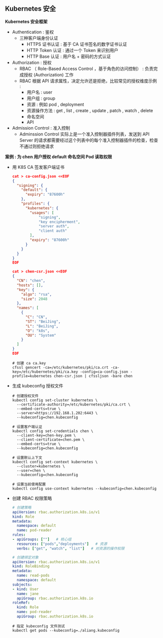 ## Kubernetes 安全

__Kubernetes 安全框架__
- Authentication : 鉴权
    - 三种客户端身份认证
        - HTTPS 证书认证 : 基于 CA 证书签名的数字证书认证
        - HTTP Token 认证 : 通过一个 Token 来识别用户
        - HTTP Base 认证 : 用户名 + 密码的方式认证
- Authorization : 授权
    - RBAC （ Role-Based Access Control ，基于角色的访问控制） : 负责完成授权 (Authorization) 工作
    - RBAC 根据 API 请求属性，决定允许还是拒绝，比较常见的授权维度示例 :
        - 用户名 : user
        - 用户组 : group
        - 资源 : 例如 pod , deployment
        - 资源操作方法 : get , list , create , update , patch , watch , delete
        - 命名空间
        - API
- Admission Control : 准入控制
    - Adminssion Control 实际上是一个准入控制器插件列表，发送到 API Server 的请求都需要经过这个列表中的每个准入控制器插件的检查，检查不通过则拒绝请求

__案例 : 为 chen 用户授权 default 命名空间 Pod 读取权限__
- 用 K8S CA 签发客户端证书
    ```json
    cat > ca-config.json <<EOF
    {
      "signing": {
        "default": {
          "expiry": "87600h"
        },
        "profiles": {
          "kubernetes": {
            "usages": [
                "signing",
                "key encipherment",
                "server auth",
                "client auth"
            ],
            "expiry": "87600h"
          }
        }
      }
    }
    EOF
    ```
    ```json
    cat > chen-csr.json <<EOF
    {
      "CN": "chen",
      "hosts": [],
      "key": {
        "algo": "rsa",
        "size": 2048
      },
      "names": [
        {
          "C": "CN",
          "ST": "BeiJing",
          "L": "BeiJing",
          "O": "k8s",
          "OU": "System"
        }
      ]
    }
    EOF
    ```
    ```shell
    # 创建 ca ca.key
    cfssl gencert -ca=/etc/kubernetes/pki/ca.crt -ca-key=/etc/kubernetes/pki/ca.key -config=ca-config.json -profile=kubernetes chen-csr.json | cfssljson -bare chen
    ```
- 生成 kubeconfig 授权文件
    ```shell
    # 创建授权文件
    kubectl config set-cluster kubernetes \ 
      --certificate-authority=/etc/kubernetes/pki/ca.crt \ 
      --embed-certs=true \ 
      --server=https://192.168.1.202:6443 \ 
      --kubeconfig=chen.kubeconfig
    ```
    ```shell
    # 设置客户端认证
    kubectl config set-credentials chen \ 
      --client-key=chen-key.pem \ 
      --client-certificate=chen.pem \ 
      --embed-certs=true \ 
      --kubeconfig=chen.kubeconfig
    ```
    ```shell
    # 设置默认上下文
    kubectl config set-context kubernetes \ 
      --cluster=kubernetes \ 
      --user=chen \ 
      --kubeconfig=chen.kubeconfig
    ```
    ```shell
    # 设置当前使用配置 
    kubectl config use-context kubernetes --kubeconfig=chen.kubeconfig
    ```
- 创建 RBAC 权限策略
    ```yaml
    # 创建策略
    apiVersion: rbac.authorization.k8s.io/v1 
    kind: Role 
    metadata: 
      namespace: default 
      name: pod-reader 
    rules: 
    - apiGroups: [""]   # 核心组
      resources: ["pods","deployments"]   # 资源
      verbs: ["get", "watch", "list"]   # 对资源的操作权限
    ```
    ```yaml
    # 创建绑定对象
    apiVersion: rbac.authorization.k8s.io/v1
    kind: RoleBinding
    metadata:
      name: read-pods
      namespace: default
    subjects:
    - kind: User
      name: jane
      apiGroup: rbac.authorization.k8s.io
    roleRef:
      kind: Role
      name: pod-reader
      apiGroup: rbac.authorization.k8s.io
    ```
    ```shell
    # 指定 kubeconfig 文件测试
    kubectl get pods --kubeconfig=./aliang.kubeconfig
    ```